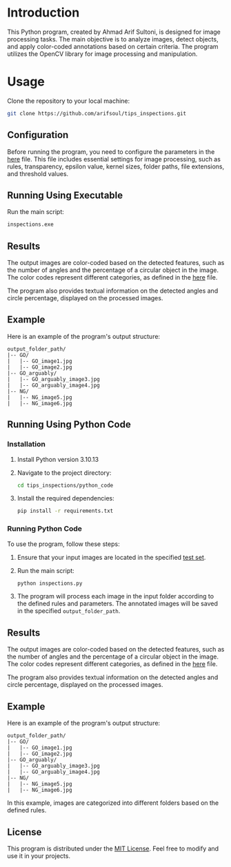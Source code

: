 # Introduction

This Python program, created by Ahmad Arif Sultoni, is designed for image processing tasks. The main objective is to analyze images, detect objects, and apply color-coded annotations based on certain criteria. The program utilizes the OpenCV library for image processing and manipulation.

# Usage

Clone the repository to your local machine:

   ```bash
   git clone https://github.com/arifsoul/tips_inspections.git
   ```

## Configuration

Before running the program, you need to configure the parameters in the [here](config.cfg) file. This file includes essential settings for image processing, such as rules, transparency, epsilon value, kernel sizes, folder paths, file extensions, and threshold values.

## Running Using Executable

Run the main script:

   ```bash
   inspections.exe
   ```

## Results

The output images are color-coded based on the detected features, such as the number of angles and the percentage of a circular object in the image. The color codes represent different categories, as defined in the [here](config.cfg) file.

The program also provides textual information on the detected angles and circle percentage, displayed on the processed images.

## Example

Here is an example of the program's output structure:

```
output_folder_path/
|-- GO/
|   |-- GO_image1.jpg
|   |-- GO_image2.jpg
|-- GO_arguably/
|   |-- GO_arguably_image3.jpg
|   |-- GO_arguably_image4.jpg
|-- NG/
|   |-- NG_image5.jpg
|   |-- NG_image6.jpg
```

## Running Using Python Code

### Installation

1. Install Python version 3.10.13
   
2. Navigate to the project directory:

   ```bash
   cd tips_inspections/python_code
   ```

3. Install the required dependencies:

   ```bash
   pip install -r requirements.txt
   ```

### Running Python Code

To use the program, follow these steps:

1. Ensure that your input images are located in the specified [test set](input_folder_path).

2. Run the main script:

   ```bash
   python inspections.py
   ```

3. The program will process each image in the input folder according to the defined rules and parameters. The annotated images will be saved in the specified `output_folder_path`.

## Results

The output images are color-coded based on the detected features, such as the number of angles and the percentage of a circular object in the image. The color codes represent different categories, as defined in the [here](config.cfg) file.

The program also provides textual information on the detected angles and circle percentage, displayed on the processed images.

## Example

Here is an example of the program's output structure:

```
output_folder_path/
|-- GO/
|   |-- GO_image1.jpg
|   |-- GO_image2.jpg
|-- GO_arguably/
|   |-- GO_arguably_image3.jpg
|   |-- GO_arguably_image4.jpg
|-- NG/
|   |-- NG_image5.jpg
|   |-- NG_image6.jpg
```

In this example, images are categorized into different folders based on the defined rules.

## License

This program is distributed under the [MIT License](LICENSE). Feel free to modify and use it in your projects.
